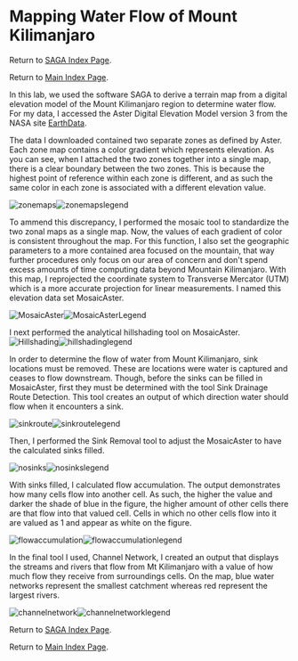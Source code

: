 # Mapping Water Flow of Mount Kilimanjaro

Return to [SAGA Index Page](../saga_index.md).

Return to [Main Index Page](../../index.md).


In this lab, we used the software SAGA to derive a terrain map from a digital elevation model of the Mount Kilimanjaro region to determine water flow. For my data, I accessed the Aster Digital Elevation Model version 3 from the NASA site [EarthData](https://earthdata.nasa.gov/).

The data I downloaded contained two separate zones as defined by Aster. Each zone map contains a color gradient which represents elevation. As you can see, when I attached the two zones together into a single map, there is a clear boundary between the two zones. This is because the highest point of reference within each zone is different, and as such the same color in each zone is associated with a different elevation value. 

![zonemaps](/saga/kilimanjaro/zonemaps.png)![zonemapslegend](/saga/kilimanjaro/zonemaps_legend.png)



To ammend this discrepancy, I performed the mosaic tool to standardize the two zonal maps as a single map. Now, the values of each gradient of color is consistent throughout the map. For this function, I also set the geographic parameters to a more contained area focused on the mountain, that way further procedures only focus on our area of concern and don't spend excess amounts of time computing data beyond Mountain Kilimanjaro. With this map, I reprojected the coordinate system to Transverse Mercator (UTM) which is a more accurate projection for linear measurements. I named this elevation data set MosaicAster. 

![MosaicAster](/saga/kilimanjaro/mosaicastermap.png)![MosaicAsterLegend](/saga/kilimanjaro/mosaicastermap_legend.png)



I next performed the analytical hillshading tool on MosaicAster. ![Hillshading](/saga/kilimanjaro/hillshademap.png)![hillshadinglegend](/saga/kilimanjaro/hillshademap_legend.png)

In order to determine the flow of water from Mount Kilimanjaro, sink locations must be removed. These are locations were water is captured and ceases to flow downstream. Though, before the sinks can be filled in MosaicAster, first they must be determined with the tool Sink Drainage Route Detection. This tool creates an output of which direction water should flow when it encounters a sink. 

![sinkroute](/saga/kilimanjaro/sinkroutemap.png)![sinkroutelegend](/saga/kilimanjaro/sinkroutemap_legend.png)



Then, I performed the Sink Removal tool to adjust the MosaicAster to have the calculated sinks filled. 

![nosinks](/saga/kilimanjaro/nosinksmap.png)![nosinkslegend](/saga/kilimanjaro/nosinksmap_legend.png)



With sinks filled, I calculated flow accumulation. The output demonstrates how many cells flow into another cell. As such, the higher the value and darker the shade of blue in the figure, the higher amount of other cells there are that flow into that valued cell. Cells in which no other cells flow into it are valued as 1 and appear as white on the figure. 

![flowaccumulation](/saga/kilimanjaro/flowaccumulationmap.png)![flowaccumulationlegend](/saga/kilimanjaro/flowaccumulationmap_legend.png)

In the final tool I used, Channel Network, I created an output that displays the streams and rivers that flow from Mt Kilimanjaro with a value of how much flow they receive from surroundings cells. On the map, blue water networks represent the smallest catchment whereas red represent the largest rivers.

![channelnetwork](/saga/kilimanjaro/channelnetworkmap.png)![channelnetworklegend](/saga/kilimanjaro/channelnetworkmap_legend.png)

Return to [SAGA Index Page](../saga_index.md).

Return to [Main Index Page](../../index.md).

